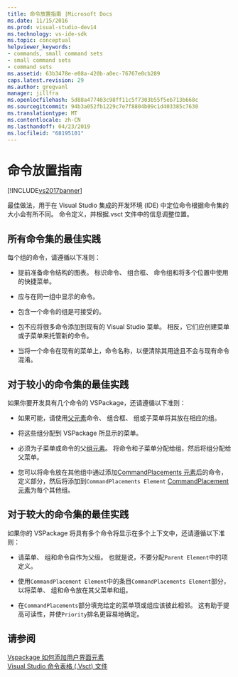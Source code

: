 ```yaml
---
title: 命令放置指南 |Microsoft Docs
ms.date: 11/15/2016
ms.prod: visual-studio-dev14
ms.technology: vs-ide-sdk
ms.topic: conceptual
helpviewer_keywords:
- commands, small command sets
- small command sets
- command sets
ms.assetid: 63b3478e-e08a-420b-a0ec-76767e0cb289
caps.latest.revision: 29
ms.author: gregvanl
manager: jillfra
ms.openlocfilehash: 5d88a477403c98ff11c5f7303b55f5eb713b668c
ms.sourcegitcommit: 94b3a052fb1229c7e7f8804b09c1d403385c7630
ms.translationtype: MT
ms.contentlocale: zh-CN
ms.lasthandoff: 04/23/2019
ms.locfileid: "68195101"
---
```

# <a name="command-placement-guidelines"></a>命令放置指南
[!INCLUDE[vs2017banner](../../includes/vs2017banner.md)]

最佳做法，用于在 Visual Studio 集成的开发环境 (IDE) 中定位命令根据命令集的大小会有所不同。 命令定义，并根据.vsct 文件中的信息调整位置。  
  
## <a name="best-practices-for-all-command-sets"></a>所有命令集的最佳实践  
 每个组的命令，请遵循以下准则：  
  
- 提前准备命令结构的图表。 标识命令、 组合框、 命令组和将多个位置中使用的快捷菜单。  
  
- 应与在同一组中显示的命令。  
  
- 包含一个命令的组是可接受的。  
  
- 包不应将很多命令添加到现有的 Visual Studio 菜单。 相反，它们应创建菜单或子菜单来托管新的命令。  
  
- 当将一个命令在现有的菜单上，命令名称，以便清除其用途且不会与现有命令混淆。  
  
## <a name="best-practices-for-small-command-sets"></a>对于较小的命令集的最佳实践  
 如果你要开发具有几个命令的 VSPackage，还请遵循以下准则：  
  
- 如果可能，请使用[父元素](../../extensibility/parent-element.md)命令、 组合框、 组或子菜单将其放在相应的组。  
  
- 将这些组分配到 VSPackage 所显示的菜单。  
  
- 必须为子菜单或命令的父[组元素](../../extensibility/group-element.md)。 将命令和子菜单分配给组，然后将组分配给父菜单。  
  
- 您可以将命令放在其他组中通过添加[CommandPlacements 元素](../../extensibility/commandplacements-element.md)后的命令，定义部分，然后将添加到`CommandPlacements Element` [CommandPlacement 元素](../../extensibility/commandplacement-element.md)为每个其他组。  
  
## <a name="best-practices-for-large-command-sets"></a>对于较大的命令集的最佳实践  
 如果你的 VSPackage 将具有多个命令将显示在多个上下文中，还请遵循以下准则：  
  
- 请菜单、 组和命令自作为父级。 也就是说，不要分配`Parent Element`中的项定义。  
  
- 使用`CommandPlacement Element`中的条目`CommandPlacements Element`部分，以将菜单、 组和命令放在其父菜单和组。  
  
- 在`CommandPlacements`部分填充给定的菜单项或组应该彼此相邻。 这有助于提高可读性，并使`Priority`排名更容易地确定。  
  
## <a name="see-also"></a>请参阅  
 [Vspackage 如何添加用户界面元素](../../extensibility/internals/how-vspackages-add-user-interface-elements.md)   
 [Visual Studio 命令表格 (.Vsct) 文件](../../extensibility/internals/visual-studio-command-table-dot-vsct-files.md)
